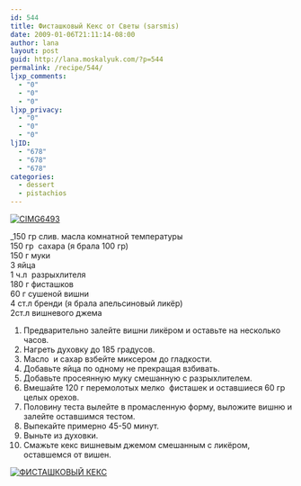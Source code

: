 ```yaml
---
id: 544
title: Фисташковый Кекс от Светы (sarsmis)
date: 2009-01-06T21:11:14-08:00
author: lana
layout: post
guid: http://lana.moskalyuk.com/?p=544
permalink: /recipe/544/
ljxp_comments:
  - "0"
  - "0"
  - "0"
ljxp_privacy:
  - "0"
  - "0"
  - "0"
ljID:
  - "678"
  - "678"
  - "678"
categories:
  - dessert
  - pistachios
---
```

<a class="flickr-image" title="CIMG6493" rel="flickr-mgr" href="http://www.flickr.com/photos/67405678@N00/3157788809/"><img class="flickr-large" longdesc="http://farm4.static.flickr.com/3250/3157788809_b884272098_o.jpg" src="http://farm4.static.flickr.com/3250/3157788809_a5ce385868.jpg" alt="CIMG6493" /></a>

_150 гр слив. масла комнатной температуры  
150 гр  сахара (я брала 100 гр)  
150 г муки  
3 яйца  
1 ч.л  разрыхлителя  
180 г фисташков  
60 г сушеной вишни  
4 ст.л бренди (я брала апельсиновый ликёр)  
2ст.л вишневого джема</p> 

1. Предварительно залейте вишни ликёром и оставьте на несколько часов.  
2. Нагреть духовку до 185 градусов.  
3. Масло  и сахар взбейте миксером до гладкости.  
4. Добавьте яйца по одному не прекращая взбивать.  
5. Добавьте просеянную муку смешанную с разрыхлителем.  
6. Вмешайте 120 г перемолотых мелко  фисташек и оставшиеся 60 гр целых орехов.  
7. Половину теста вылейте в промасленную форму, выложите вишню и залейте оставшимся тестом.  
8. Выпекайте примерно 45-50 минут.  
9. Выньте из духовки.  
10. Смажьте кекс вишневым джемом смешанным с ликёром, оставшемся от вишен. </em>

<a class="flickr-image" title="ФИСТАШКОВЫЙ КЕКС" rel="flickr-mgr" href="http://www.flickr.com/photos/67405678@N00/3168681721/"><img class="flickr-large" longdesc="http://farm4.static.flickr.com/3045/3168681721_486e0ef092_o.jpg" src="http://farm4.static.flickr.com/3045/3168681721_3c80865592.jpg" alt="ФИСТАШКОВЫЙ КЕКС" /></a>